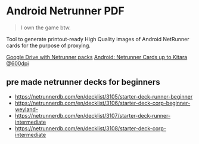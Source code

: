 # Android Netrunner PDF

> I own the game btw.

Tool to generate printout-ready High Quality images of Android NetRunner cards for the purpose of proxying.

[Google Drive with Netrunner packs](https://drive.google.com/open?id=1WwMF6danrz8qvY-yZ5R9wSiFVRESZO7a)
[Android: Netrunner Cards up to Kitara @600dpi](https://redd.it/8pgfbj)

## pre made netrunner decks for beginners
* https://netrunnerdb.com/en/decklist/3105/starter-deck-runner-beginner
* https://netrunnerdb.com/en/decklist/3106/starter-deck-corp-beginner-weyland-
* https://netrunnerdb.com/en/decklist/3107/starter-deck-runner-intermediate
* https://netrunnerdb.com/en/decklist/3108/starter-deck-corp-intermediate
